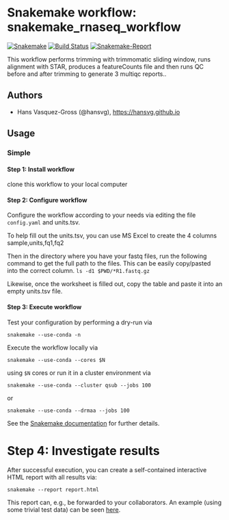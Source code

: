 # Snakemake workflow: snakemake_rnaseq_workflow

[![Snakemake](https://img.shields.io/badge/snakemake-≥5.2.1-brightgreen.svg)](https://snakemake.bitbucket.io)
[![Build Status](https://travis-ci.org/snakemake-workflows/rna-seq-star-deseq2.svg?branch=master)](https://travis-ci.org/snakemake-workflows/rna-seq-star-deseq2)
[![Snakemake-Report](https://img.shields.io/badge/snakemake-report-green.svg)](https://cdn.rawgit.com/snakemake-workflows/rna-seq-star-deseq2/master/.test/report.html)

This workflow performs trimming with trimmomatic sliding window, runs alignment with STAR, produces a featureCounts file and then runs QC before and after trimming to generate 3 multiqc reports..

## Authors

* Hans Vasquez-Gross (@hansvg), https://hansvg.github.io

## Usage

### Simple

#### Step 1: Install workflow

clone this workflow to your local computer

#### Step 2: Configure workflow

Configure the workflow according to your needs via editing the file `config.yaml` and units.tsv.

To help fill out the units.tsv, you can use MS Excel to create the 4 columns sample,units,fq1,fq2

Then in the directory where you have your fastq files, run the following command to get the full path to the files. This can be easily copy/pasted into the correct column.
`ls -d1 $PWD/*R1.fastq.gz`

Likewise, once the worksheet is filled out, copy the table and paste it into an empty units.tsv file.

#### Step 3: Execute workflow

Test your configuration by performing a dry-run via

    snakemake --use-conda -n

Execute the workflow locally via

    snakemake --use-conda --cores $N

using `$N` cores or run it in a cluster environment via

    snakemake --use-conda --cluster qsub --jobs 100

or

    snakemake --use-conda --drmaa --jobs 100

See the [Snakemake documentation](https://snakemake.readthedocs.io/en/stable/executable.html) for further details.


# Step 4: Investigate results

After successful execution, you can create a self-contained interactive HTML report with all results via:

    snakemake --report report.html

This report can, e.g., be forwarded to your collaborators.
An example (using some trivial test data) can be seen [here](https://cdn.rawgit.com/snakemake-workflows/rna-seq-star-deseq2/master/.test/report.html).


